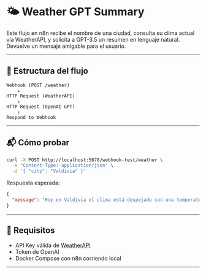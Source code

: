 # 🌤️ Weather GPT Summary

Este flujo en n8n recibe el nombre de una ciudad, consulta su clima actual vía WeatherAPI, y solicita a GPT-3.5 un resumen en lenguaje natural. Devuelve un mensaje amigable para el usuario.

---

## 🧩 Estructura del flujo

```text
Webhook (POST /weather)
    ↓
HTTP Request (WeatherAPI)
    ↓
HTTP Request (OpenAI GPT)
    ↓
Respond to Webhook
```

---

## 📬 Cómo probar

```bash
curl -X POST http://localhost:5678/webhook-test/weather \
  -H "Content-Type: application/json" \
  -d '{ "city": "Valdivia" }'
```

Respuesta esperada:

```json
{
  "message": "Hoy en Valdivia el clima está despejado con una temperatura de 12°C..."
}
```

---

## 🔐 Requisitos

- API Key válida de [WeatherAPI](https://www.weatherapi.com/)
- Token de OpenAI
- Docker Compose con n8n corriendo local

---

